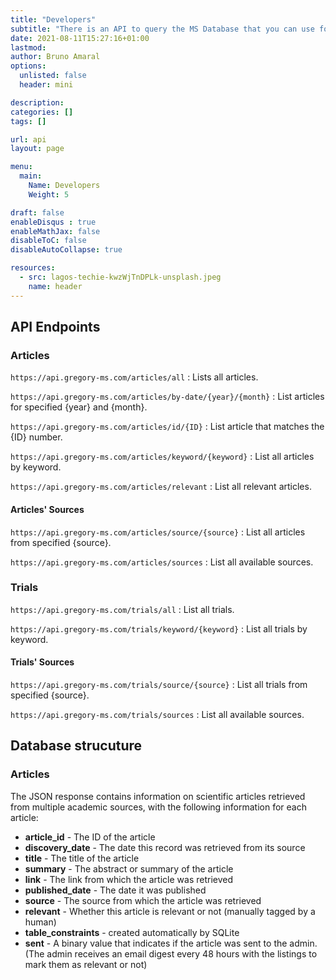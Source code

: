```yaml
---
title: "Developers"
subtitle: "There is an API to query the MS Database that you can use for free."
date: 2021-08-11T15:27:16+01:00
lastmod: 
author: Bruno Amaral
options:
  unlisted: false
  header: mini

description: 
categories: []
tags: []

url: api
layout: page

menu:
  main:
    Name: Developers
    Weight: 5

draft: false
enableDisqus : true
enableMathJax: false
disableToC: false
disableAutoCollapse: true

resources:
  - src: lagos-techie-kwzWjTnDPLk-unsplash.jpeg
    name: header
---
```


<div class="col-md-6 mx-auto">

## API Endpoints

### Articles

`https://api.gregory-ms.com/articles/all` : Lists all articles.

`https://api.gregory-ms.com/articles/by-date/{year}/{month}` : List articles for specified {year} and {month}. 

`https://api.gregory-ms.com/articles/id/{ID}` : List article that matches the {ID} number.

`https://api.gregory-ms.com/articles/keyword/{keyword}` : List all articles by keyword.

`https://api.gregory-ms.com/articles/relevant` : List all relevant articles.

#### Articles' Sources

`https://api.gregory-ms.com/articles/source/{source}` : List all articles from specified {source}.

`https://api.gregory-ms.com/articles/sources` : List all available sources.

### Trials

`https://api.gregory-ms.com/trials/all` : List all trials.

`https://api.gregory-ms.com/trials/keyword/{keyword}` : List all trials by keyword.

#### Trials' Sources

`https://api.gregory-ms.com/trials/source/{source}` : List all trials from specified {source}.

`https://api.gregory-ms.com/trials/sources` : List all available sources.

## Database strucuture

### Articles

The JSON response contains information on scientific articles retrieved from multiple academic sources, with the following information for each article:

- **article_id** - The ID of the article
- **discovery_date** - The date this record was retrieved from its source
- **title** - The title of the article
- **summary** - The abstract or summary of the article
- **link** - The link from which the article was retrieved
- **published_date** - The date it was published
- **source** - The source from which the article was retrieved
- **relevant** - Whether this article is relevant or not (manually tagged by a human)
- **table_constraints** - created automatically by SQLite
- **sent** - A binary value that indicates if the article was sent to the admin. (The admin receives an email digest every 48 hours with the listings to mark them as relevant or not)

</div>